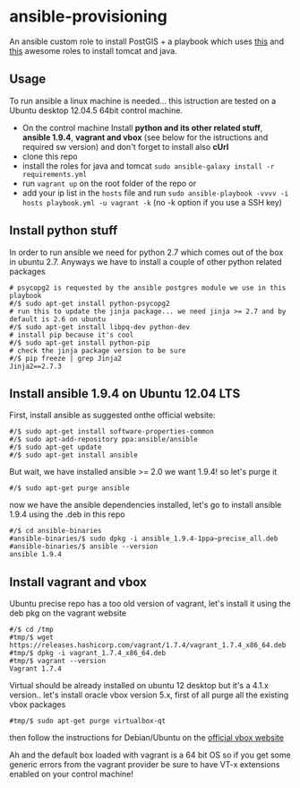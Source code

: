 # ansible-provisioning
An ansible custom role to install PostGIS + a playbook which uses [this](https://github.com/silpion/ansible-tomcat) and [this](https://github.com/silpion/ansible-java) awesome  roles to install tomcat and java.

## Usage
To run ansible a linux machine is needed... this istruction are tested on a Ubuntu desktop 12.04.5 64bit control machine.

* On the control machine Install **python and its other related stuff**, **ansible 1.9.4**, **vagrant and vbox** (see below for the istructions and required sw version) and don't forget to install also **cUrl**
* clone this repo
* install the roles for java and tomcat ``sudo ansible-galaxy install -r requirements.yml``
* run ``vagrant up`` on the root folder of the repo
or
* add your ip list in the ``hosts`` file and run ``sudo ansible-playbook -vvvv -i hosts playbook.yml -u vagrant -k`` (no -k option if you use a SSH key)

## Install python stuff
In order to run ansible we need for python 2.7 which comes out of the box in ubuntu 2.7.
Anyways we have to install a couple of other python related packages

```
# psycopg2 is requested by the ansible postgres module we use in this playbook
#/$ sudo apt-get install python-psycopg2 
# run this to update the jinja package... we need jinja >= 2.7 and by default is 2.6 on ubuntu
#/$ sudo apt-get install libpq-dev python-dev
# install pip because it's cool
#/$ sudo apt-get install python-pip
# check the jinja package version to be sure
#/$ pip freeze | grep Jinja2
Jinja2==2.7.3
```

## Install ansible 1.9.4 on Ubuntu 12.04 LTS

First, install ansible as suggested onthe official website:
```
#/$ sudo apt-get install software-properties-common
#/$ sudo apt-add-repository ppa:ansible/ansible
#/$ sudo apt-get update
#/$ sudo apt-get install ansible
```
But wait, we have installed ansible >= 2.0 we want 1.9.4! so let's purge it
```
#/$ sudo apt-get purge ansible
```

now we have the ansible dependencies installed, let's go to install ansible 1.9.4 using the .deb in this repo
```
#/$ cd ansible-binaries
#ansible-binaries/$ sudo dpkg -i ansible_1.9.4-1ppa~precise_all.deb
#ansible-binaries/$ ansible --version
ansible 1.9.4
```

## Install vagrant and vbox
Ubuntu precise repo has a too old version of vagrant, let's install it using the deb pkg on the vagrant website
```
#/$ cd /tmp
#tmp/$ wget https://releases.hashicorp.com/vagrant/1.7.4/vagrant_1.7.4_x86_64.deb
#tmp/$ dpkg -i vagrant_1.7.4_x86_64.deb
#tmp/$ vagrant --version
Vagrant 1.7.4
```
Virtual should be already installed on ubuntu 12 desktop but it's a 4.1.x version..
let's install oracle vbox version 5.x, first of all purge all the existing vbox packages
```
#tmp/$ sudo apt-get purge virtualbox-qt
```
then follow the instructions for Debian/Ubuntu on the [official vbox website](https://www.virtualbox.org/wiki/Linux_Downloads)

Ah and the default box loaded with vagrant is a 64 bit OS so if you get some generic errors from the vagrant provider be sure to have VT-x extensions enabled on your control machine!
